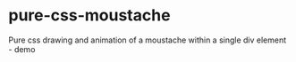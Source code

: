 # pure-css-moustache
Pure css drawing and animation of a moustache within a single div element - demo
